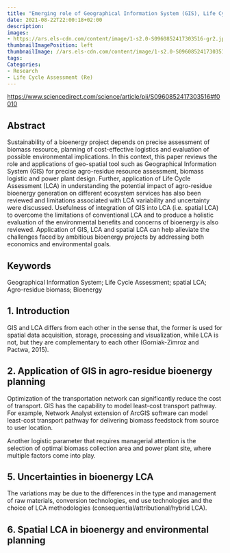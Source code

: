 ```yaml
---
title: "Emerging role of Geographical Information System (GIS), Life Cycle Assessment (LCA) and spatial LCA (GIS-LCA) in sustainable bioenergy planning"
date: 2021-08-22T22:00:18+02:00
description:
images:
- https://ars.els-cdn.com/content/image/1-s2.0-S0960852417303516-gr2.jpg
thumbnailImagePosition: left
thumbnailImage: //ars.els-cdn.com/content/image/1-s2.0-S0960852417303516-gr2.jpg
tags:
Categories:
- Research
- Life Cycle Assessment (Re)
---
```

https://www.sciencedirect.com/science/article/pii/S0960852417303516#f0010

## Abstract

Sustainability of a bioenergy project depends on precise assessment of biomass resource, planning of cost-effective logistics and evaluation of possible environmental implications. In this context, this paper reviews the role and applications of geo-spatial tool such as Geographical Information System (GIS) for precise agro-residue resource assessment, biomass logistic and power plant design. Further, application of Life Cycle Assessment (LCA) in understanding the potential impact of agro-residue bioenergy generation on different ecosystem services has also been reviewed and limitations associated with LCA variability and uncertainty were discussed. Usefulness of integration of GIS into LCA (i.e. spatial LCA) to overcome the limitations of conventional LCA and to produce a holistic evaluation of the environmental benefits and concerns of bioenergy is also reviewed. Application of GIS, LCA and spatial LCA can help alleviate the challenges faced by ambitious bioenergy projects by addressing both economics and environmental goals.

## Keywords
Geographical Information System; Life Cycle Assessment; spatial LCA; Agro-residue biomass; Bioenergy

## 1. Introduction

GIS and LCA differs from each other in the sense that, the former is used for spatial data acquisition, storage, processing and visualization, while LCA is not, but they are complementary to each other (Gorniak-Zimroz and Pactwa, 2015).

## 2. Application of GIS in agro-residue bioenergy planning

Optimization of the transportation network can significantly reduce the cost of transport. GIS has the capability to model least-cost transport pathway. For example, Network Analyst extension of ArcGIS software can model least-cost transport pathway for delivering biomass feedstock from source to user location.

Another logistic parameter that requires managerial attention is the selection of optimal biomass collection area and power plant site, where multiple factors come into play.

## 5. Uncertainties in bioenergy LCA

The variations may be due to the differences in the type and management of raw materials, conversion technologies, end use technologies and the choice of LCA methodologies (consequential/attributional/hybrid LCA).

## 6. Spatial LCA in bioenergy and environmental planning
